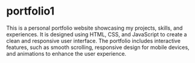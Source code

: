 # portfolio1

This is a personal portfolio website showcasing my projects, skills, and experiences. It is designed using HTML, CSS, and JavaScript to create a clean and responsive user interface. The portfolio includes interactive features, such as smooth scrolling, responsive design for mobile devices, and animations to enhance the user experience.
